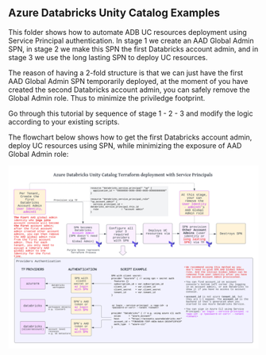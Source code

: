 ## Azure Databricks Unity Catalog Examples

This folder shows how to automate ADB UC resources deployment using Service Principal authentication. In stage 1 we create an AAD Global Admin SPN, in stage 2 we make this SPN the first Databricks account admin, and in stage 3 we use the long lasting SPN to deploy UC resources.

The reason of having a 2-fold structure is that we can just have the first AAD Global Admin SPN temporarily deployed, at the moment of you have created the second Databricks account admin, you can safely remove the Global Admin role. Thus to minimize the priviledge footprint.

Go through this tutorial by sequence of stage 1 - 2 - 3 and modify the logic according to your existing scripts. 

The flowchart below shows how to get the first Databricks account admin, deploy UC resources using SPN, while minimizing the exposure of AAD Global Admin role:

<img src="../charts/uc_adb_spn.png" width="1200">
